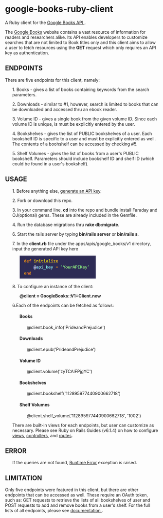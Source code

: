 # google-books-ruby-client

A Ruby client for the <a href='https://developers.google.com/books/docs/overview'> Google Books API <a>.

<div>The <a href ='https://books.google.com/'>Google Books</a> website contains a vast resource of information for readers and researchers alike. Its API enables developers to customize searches that are not limited to Book titles only and this client aims to allow a user to fetch resources using the <strong>GET</strong> request which only requires an API key as authentication.</div>
  
<h2>ENDPOINTS</h2>
There are five endpoints for this client, namely:
  <ul>1. Books - gives a list of books containing keywords from the search parameters.</ul>
  <ul>2. Downloads - similar to #1, however, search is limited to books that can be downloaded and accessed thru an ebook reader.</ul>
  <ul>3. Volume ID - gives a single book from the given volume ID. Since each volume ID is unique, is must be explicitly entered by the user.</ul>
  <ul>4. Bookshelves - gives the list of PUBLIC bookshelves of a user. Each bookshelf ID is specific to a user and must be explicitly entered as well. The contents of a boohshelf can be accessed by checking #5.</ul>
  <ul>5. Shelf Volumes - gives the list of books from a user's PUBLIC bookshelf. Parameters should include bookshelf ID and shelf ID (which could be found in a user's bookshelf).</ul>
  
<h2>USAGE</h2>
<ul>1. Before anything else, <a href='https://cloud.google.com/docs/authentication/api-keys?visit_id=637652443905382742-2139937274&rd=1'> generate an API key<a>.</ul>
<ul>2. Fork or download this repo.</ul> 
<ul>3. In your command line, <strong>cd</strong> into the repo and bundle install Faraday and OJ(optional) gems. These are already included in the Gemfile.</ul>
<ul>4. Run the database migrations thru <strong>rake db:migrate</strong>.</ul>
<ul>6. Start the rails server by typing <strong>bin/rails server</strong> or <strong>bin/rails s</strong>.</ul>
<ul>  
  7. In the <strong>client.rb</strong> file under the apps/apis/google_books/v1 directory, input the generated API key here
      <ol><div><img src='initialize.png'></img></div></ol>
</ul>
<ul>8. To configure an instance of the client: 
      <ol>
      <div><strong>@client = GoogleBooks::V1::Client.new</strong></div>
      </ol>
 </ul>
<ul>6.Each of the endpoints can be fetched as follows:
    <ol>
      <h4>Books</h4>
      <ol><div>@client.book_info('PrideandPrejudice')</div></ol>
    </ol>
  <ol>
      <h4>Downloads</h4>
      <ol><div>@client.epub('PrideandPrejudice')</div></ol>
    </ol>
  <ol>  
      <h4>Volume ID</h4>
      <ol><div>@client.volume('zyTCAlFPjgYC')</div></ol>
  </ol>
  <ol>
      <h4>Bookshelves</h4>
      <ol><div>@client.bookshelf('112895977440900662718')</div></ol>
  </ol>
  <ol>  
      <h4>Shelf Volumes</h4>
      <ol><div>@client.shelf_volume('112895977440900662718', '1002')</div></ol>
  </ol>
</ul>

<ul>There are built-in views for each endpoints, but user can customize as necessary. Please see Ruby on Rails Guides (v6.1.4) on how to configure <a href='https://guides.rubyonrails.org/layouts_and_rendering.html'>views<a>, <a href='https://guides.rubyonrails.org/action_controller_overview.html'> controllers<a>, and <a href='https://guides.rubyonrails.org/routing.html'> routes<a>.</ul>

<h2>ERROR</h2>
  <ul>If the queries are not found, <a href='https://github.com/paula4230/googlebooks-rb-client/blob/main/app/apis/google_books/v1/client.rb'> Runtime Error</a> exception is raised.</ul>

<h2>LIMITATION</h2>
<div>Only five endpoints were featured in this client, but there are other endpoints that can be accessed as well. These require an OAuth token, such as: GET requests to retrieve the lists of all bookshelves of user and POST requests to add and remove books from a user's shelf. For the full lists of all endpoints, please see <a href='https://developers.google.com/books/docs/v1/using#intro'> documentation <a>.</div>
